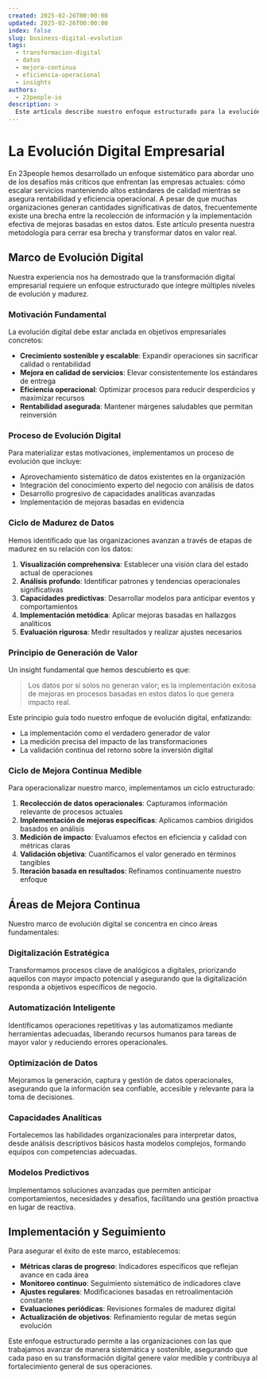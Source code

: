 ```yaml
---
created: 2025-02-26T00:00:00
updated: 2025-02-26T00:00:00
index: false
slug: business-digital-evolution
tags: 
  - transformacion-digital
  - datos
  - mejora-continua
  - eficiencia-operacional
  - insights
authors:
  - 23people-io
description: >
  Este artículo describe nuestro enfoque estructurado para la evolución digital empresarial, integrando datos y conocimiento experto para generar mejoras operacionales medibles y sostenibles.
---
```


# La Evolución Digital Empresarial

En 23people hemos desarrollado un enfoque sistemático para abordar uno de los desafíos más críticos que enfrentan las empresas actuales: cómo escalar servicios manteniendo altos estándares de calidad mientras se asegura rentabilidad y eficiencia operacional. A pesar de que muchas organizaciones generan cantidades significativas de datos, frecuentemente existe una brecha entre la recolección de información y la implementación efectiva de mejoras basadas en estos datos. Este artículo presenta nuestra metodología para cerrar esa brecha y transformar datos en valor real.

## Marco de Evolución Digital

Nuestra experiencia nos ha demostrado que la transformación digital empresarial requiere un enfoque estructurado que integre múltiples niveles de evolución y madurez.

### Motivación Fundamental

La evolución digital debe estar anclada en objetivos empresariales concretos:

- **Crecimiento sostenible y escalable**: Expandir operaciones sin sacrificar calidad o rentabilidad
- **Mejora en calidad de servicios**: Elevar consistentemente los estándares de entrega
- **Eficiencia operacional**: Optimizar procesos para reducir desperdicios y maximizar recursos
- **Rentabilidad asegurada**: Mantener márgenes saludables que permitan reinversión

### Proceso de Evolución Digital

Para materializar estas motivaciones, implementamos un proceso de evolución que incluye:

- Aprovechamiento sistemático de datos existentes en la organización
- Integración del conocimiento experto del negocio con análisis de datos
- Desarrollo progresivo de capacidades analíticas avanzadas
- Implementación de mejoras basadas en evidencia

### Ciclo de Madurez de Datos

Hemos identificado que las organizaciones avanzan a través de etapas de madurez en su relación con los datos:

1. **Visualización comprehensiva**: Establecer una visión clara del estado actual de operaciones
2. **Análisis profundo**: Identificar patrones y tendencias operacionales significativas
3. **Capacidades predictivas**: Desarrollar modelos para anticipar eventos y comportamientos
4. **Implementación metódica**: Aplicar mejoras basadas en hallazgos analíticos
5. **Evaluación rigurosa**: Medir resultados y realizar ajustes necesarios

### Principio de Generación de Valor

Un insight fundamental que hemos descubierto es que:

> Los datos por sí solos no generan valor; es la implementación exitosa de mejoras en procesos basadas en estos datos lo que genera impacto real.

Este principio guía todo nuestro enfoque de evolución digital, enfatizando:

- La implementación como el verdadero generador de valor
- La medición precisa del impacto de las transformaciones
- La validación continua del retorno sobre la inversión digital

### Ciclo de Mejora Continua Medible

Para operacionalizar nuestro marco, implementamos un ciclo estructurado:

1. **Recolección de datos operacionales**: Capturamos información relevante de procesos actuales
2. **Implementación de mejoras específicas**: Aplicamos cambios dirigidos basados en análisis
3. **Medición de impacto**: Evaluamos efectos en eficiencia y calidad con métricas claras
4. **Validación objetiva**: Cuantificamos el valor generado en términos tangibles
5. **Iteración basada en resultados**: Refinamos continuamente nuestro enfoque

## Áreas de Mejora Continua

Nuestro marco de evolución digital se concentra en cinco áreas fundamentales:

### Digitalización Estratégica

Transformamos procesos clave de analógicos a digitales, priorizando aquellos con mayor impacto potencial y asegurando que la digitalización responda a objetivos específicos de negocio.

### Automatización Inteligente

Identificamos operaciones repetitivas y las automatizamos mediante herramientas adecuadas, liberando recursos humanos para tareas de mayor valor y reduciendo errores operacionales.

### Optimización de Datos

Mejoramos la generación, captura y gestión de datos operacionales, asegurando que la información sea confiable, accesible y relevante para la toma de decisiones.

### Capacidades Analíticas

Fortalecemos las habilidades organizacionales para interpretar datos, desde análisis descriptivos básicos hasta modelos complejos, formando equipos con competencias adecuadas.

### Modelos Predictivos

Implementamos soluciones avanzadas que permiten anticipar comportamientos, necesidades y desafíos, facilitando una gestión proactiva en lugar de reactiva.

## Implementación y Seguimiento

Para asegurar el éxito de este marco, establecemos:

- **Métricas claras de progreso**: Indicadores específicos que reflejan avance en cada área
- **Monitoreo continuo**: Seguimiento sistemático de indicadores clave
- **Ajustes regulares**: Modificaciones basadas en retroalimentación constante
- **Evaluaciones periódicas**: Revisiones formales de madurez digital
- **Actualización de objetivos**: Refinamiento regular de metas según evolución

Este enfoque estructurado permite a las organizaciones con las que trabajamos avanzar de manera sistemática y sostenible, asegurando que cada paso en su transformación digital genere valor medible y contribuya al fortalecimiento general de sus operaciones.
